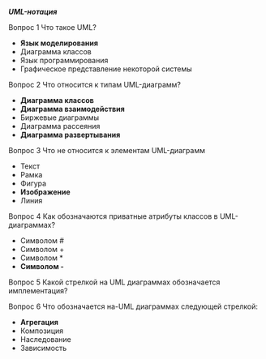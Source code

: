 **_UML-нотация_**

Вопрос 1 Что такое UML?

 * **Язык моделирования**
 * Диаграмма классов
 * Язык программирования
 * Графическое представление некоторой системы

Вопрос 2
Что относится к типам UML-диаграмм?

 * **Диаграмма классов**
 * **Диаграмма взаимодействия**
 * Биржевые диаграммы
 * Диаграмма рассеяния
 * **Диаграмма развертывания**

Вопрос 3
Что не относится к элементам UML-диаграмм
 * Текст
 * Рамка
 * Фигура
 * **Изображение**
 * Линия
 
Вопрос 4 Как обозначаются приватные атрибуты классов в UML-диаграммах?

 * Символом #  
 * Символом +  
 * Символом *  
 * **Символом -**

Вопрос 5 Какой стрелкой на UML диаграммах обозначается имплементация?

Вопрос 6 Что обозначается на-UML диаграммах следующей стрелкой:
 * **Агрегация** 
 * Композиция
 * Наследование
 * Зависимость




